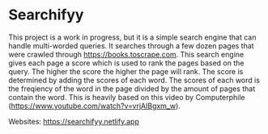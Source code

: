 # Searchifyy
This project is a work in progress, but it is a simple search engine that can handle multi-worded queries. It searches through a few dozen pages that were crawled through https://books.toscrape.com. This search engine gives each page a score which is used to rank the pages based on the query. The higher the score the higher the page will rank. The score is determined by adding the scores of each word. The scores of each word is the freqiency of the word in the page divided by the amount of pages that contain the word. This is heavily based on this video by Computerphile (https://www.youtube.com/watch?v=vrjAIBgxm_w).

Websites: https://searchifyy.netlify.app
